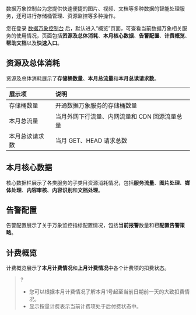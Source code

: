 数据万象控制台为您提供快速便捷的图片、视频、文档等多种数据的智能处理服务，还可进行存储桶管理、资源监控等多种操作。

您在登录 [数据万象控制台](https://console.cloud.tencent.com/ci) 后，默认进入“概览”页面，可查看当前数据万象相关服务的使用情况，页面包括**资源及总体消耗**、**本月核心数据**、**告警配置**、**计费概览**、**帮助文档**以及**快速入口**。


## 资源及总体消耗

资源及总体消耗展示了**存储桶数量**、**本月总流量**和**本月总读请求数**。


| 展示项         | 说明                                          |
| :------------- | :-------------------------------------------- |
| 存储桶数量     | 开通数据万象服务的存储桶数量                  |
| 本月总流量     | 当月外网下行流量、内网流量和 CDN 回源流量总量 |
| 本月总读请求数 | 当月 GET、HEAD 请求总数                       |


## 本月核心数据

核心数据栏展示了各类服务的子类目资源消耗情况，包括**服务流量**、**图片处理**、**媒体处理**、**内容审核**、**内容识别**和**文档处理**。


## 告警配置

告警配置展示了关于万象监控指标配置情况，包括**当前报警**数量和**已配置告警策略**。


## 计费概览

计费概览展示了**本月计费情况**和**上月计费情况**中各个计费项的扣费状态。


>?
> - 您可以根据本月计费情况了解本月1号起至当前日期前一天的大致扣费情况。
> - 显示按量计费表示当前计费项处于后付费状态中。





